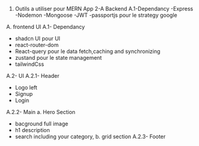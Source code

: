1. Outils a utiliser pour MERN App 
2-A Backend 
A.1-Dependancy
-Express
-Nodemon
-Mongoose
-JWT
-passportjs pour le strategy google 


A. frontend UI
A.1- Dependancy
- shadcn UI pour UI
- react-router-dom
- React-query pour le data fetch,caching and synchronizing
- zustand pour le state management
- tailwindCss

A.2- UI 
A.2.1- Header
- Logo left
- Signup
- Login

A.2.2- Main
a. Hero Section
- bacground full image
- h1 description
- search including your category,
b. grid section 
A.2.3- Footer




